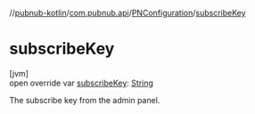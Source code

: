 //[pubnub-kotlin](../../../index.md)/[com.pubnub.api](../index.md)/[PNConfiguration](index.md)/[subscribeKey](subscribe-key.md)

# subscribeKey

[jvm]\
open override var [subscribeKey](subscribe-key.md): [String](https://kotlinlang.org/api/latest/jvm/stdlib/kotlin/-string/index.html)

The subscribe key from the admin panel.
